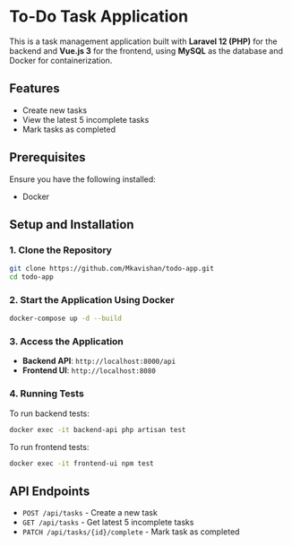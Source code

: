 # To-Do Task Application

This is a task management application built with **Laravel 12 (PHP)** for the backend and **Vue.js 3** for the frontend, using **MySQL** as the database and Docker for containerization.

## Features
- Create new tasks
- View the latest 5 incomplete tasks
- Mark tasks as completed

## Prerequisites
Ensure you have the following installed:
- Docker

## Setup and Installation
### 1. Clone the Repository
```sh
git clone https://github.com/Mkavishan/todo-app.git
cd todo-app
```

### 2. Start the Application Using Docker
```sh
docker-compose up -d --build
```

### 3. Access the Application
- **Backend API**: `http://localhost:8000/api`
- **Frontend UI**: `http://localhost:8080`

### 4. Running Tests
To run backend tests:
```sh
docker exec -it backend-api php artisan test
```

To run frontend tests:
```sh
docker exec -it frontend-ui npm test
```

## API Endpoints
- `POST /api/tasks` - Create a new task
- `GET /api/tasks` - Get latest 5 incomplete tasks
- `PATCH /api/tasks/{id}/complete` - Mark task as completed

